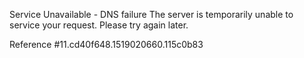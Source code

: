 Service Unavailable - DNS failure The server is temporarily unable to service your request. Please try again later.

Reference #11.cd40f648.1519020660.115c0b83